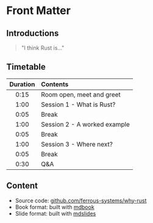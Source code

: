 # Front Matter

## Introductions

> "I think Rust is..."

## Timetable

| Duration | Contents                     |
|:--------:|:---------------------------- |
|   0:15   | Room open, meet and greet    |
|   1:00   | Session 1 - What is Rust?    |
|   0:05   | Break                        |
|   1:00   | Session 2 - A worked example |
|   0:05   | Break                        |
|   1:00   | Session 3 - Where next?      |
|   0:05   | Break                        |
|   0:30   | Q&A                          |

## Content

* Source code: [github.com/ferrous-systems/why-rust](https://github.com/ferrous-systems/why-rust)
* Book format: built with [mdbook](https://crates.io/crates/mdbook)
* Slide format: built with [mdslides](https://crates.io/crates/mdslides)
